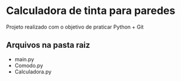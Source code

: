 # Calculadora de tinta para paredes
Projeto realizado com o objetivo de praticar Python + Git
## Arquivos na pasta raiz
- main.py
- Comodo.py
- Calculadora.py
